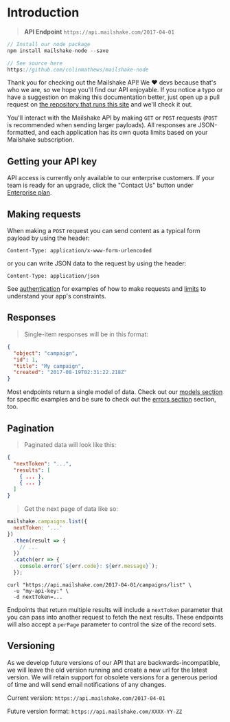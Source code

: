 # Introduction

> **API Endpoint**
> <code>https<span></span>://api.mailshake.com/2017-04-01</code>

```javascript
// Install our node package
npm install mailshake-node --save

// See source here
https://github.com/colinmathews/mailshake-node
```

Thank you for checking out the Mailshake API! We ♥️ devs because that's who we are, so we hope you'll find our API enjoyable. If you notice a typo or have a suggestion on making this documentation better, just open up a pull request on [the repository that runs this site](https://github.com/colinmathews/mailshake-api-docs) and we'll check it out.

You'll interact with the Mailshake API by making `GET` or `POST` requests (`POST` is recommended when sending larger payloads). All responses are JSON-formatted, and each application has its own quota limits based on your Mailshake subscription.

## Getting your API key

API access is currently only available to our enterprise customers. If your team is ready for an upgrade, click the "Contact Us" button under [Enterprise plan](https://mailshake.com/#pricing).

## Making requests

When making a `POST` request you can send content as a typical form payload by using the header:

`Content-Type: application/x-www-form-urlencoded`

or you can write JSON data to the request by using the header:

`Content-Type: application/json`

See [authentication](#Authentication) for examples of how to make requests and [limits](#Limits) to understand your app's constraints.

## Responses

> Single-item responses will be in this format:

```json
{
  "object": "campaign",
  "id": 1,
  "title": "My campaign",
  "created": "2017-08-19T02:31:22.218Z"
}
```

Most endpoints return a single model of data. Check out our [models section](#Models) for specific examples and be sure to check out the [errors section](#Errors) section, too.

## Pagination

> Paginated data will look like this:

```json
{
  "nextToken": "...",
  "results": [
    { ... },
    { ... }
  ]
}
```

> Get the next page of data like so:

```javascript
mailshake.campaigns.list({
  nextToken: '...'
})
  .then(result => {
    // ...
  })
  .catch(err => {
    console.error(`${err.code}: ${err.message}`);
  });
```

```shell
curl "https://api.mailshake.com/2017-04-01/campaigns/list" \
  -u "my-api-key:" \
  -d nextToken=...
```

Endpoints that return multiple results will include a `nextToken` parameter that you can pass into another request to fetch the next results. These endpoints will also accept a `perPage` parameter to control the size of the record sets.

## Versioning

As we develop future versions of our API that are backwards-incompatible, we will leave the old version running and create a new url for the latest version. We will retain support for obsolete versions for a generous period of time and will send email notifications of any changes.

Current version:
`https://api.mailshake.com/2017-04-01`

Future version format:
`https://api.mailshake.com/XXXX-YY-ZZ`
